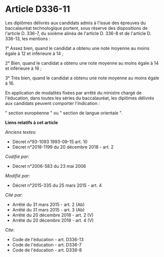 # Article D336-11

Les diplômes délivrés aux candidats admis à l'issue des épreuves du baccalauréat technologique portent, sous réserve des
dispositions de l'article D. 336-7, du sixième alinéa de l'article D. 336-8 et de l'article D. 336-13, les mentions : 

1° Assez bien, quand le candidat a obtenu une note moyenne au moins égale à 12 et inférieure à 14 ; 

2° Bien, quand le candidat a obtenu une note moyenne au moins égale à 14 et inférieure à 16 ; 

3° Très bien, quand le candidat a obtenu une note moyenne au moins égale à 16. 

En application de modalités fixées par arrêté du ministre chargé de l'éducation, dans toutes les séries du baccalauréat, les
diplômes délivrés aux candidats peuvent comporter l'indication : 

" section européenne " ou " section de langue orientale ".

**Liens relatifs à cet article**

_Anciens textes_:

  - Décret n°93-1093 1993-09-15 art. 10
  - Décret n°2018-1199 du 20 décembre 2018 - art. 2

_Codifié par_:

  - Décret n°2006-583 du 23 mai 2006

_Modifié par_:

  - Décret n°2015-335 du 25 mars 2015 - art. 4

_Cité par_:

  - Arrêté du 31 mars 2015 - art. 2 (Ab)
  - Arrêté du 31 mars 2015 - art. 3 (Ab)
  - Arrêté du 20 décembre 2018 - art. 2 (V)
  - Arrêté du 20 décembre 2018 - art. 4 (V)

_Cite_:

  - Code de l'éducation - art. D336-13
  - Code de l'éducation - art. D336-7
  - Code de l'éducation - art. D336-8
